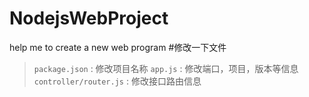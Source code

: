 # NodejsWebProject
help me to create a new web program
#修改一下文件
> `package.json` : 修改项目名称
> `app.js` : 修改端口，项目，版本等信息
> `controller/router.js` : 修改接口路由信息
